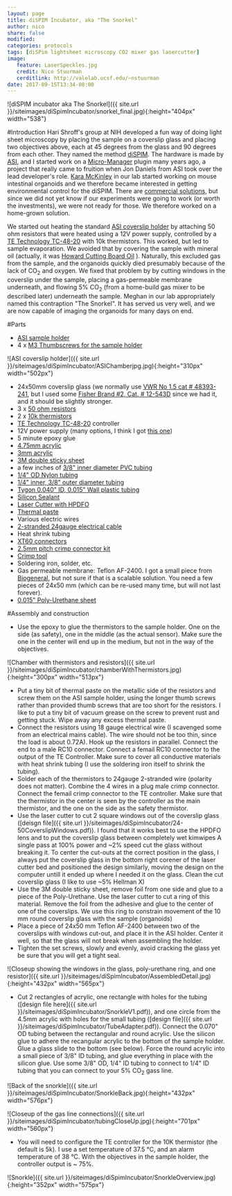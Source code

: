 ```yaml
---
layout: page
title: diSPIM Incubator, aka "The Snorkel"
author: nico
share: false
modified:
categories: protocols
tags: [diSPim lightsheet microscopy CO2 mixer gas lasercutter]
image:
   feature: LaserSpeckles.jpg
   credit: Nico Stuurman
   cerditlink: http://valelab.ucsf.edu/~nstuurman
date: 2017-09-15T13:34-08:00
---
```

![diSPIM incubator aka The Snorkel]({{ site.url }}/siteimages/diSpimIncubator/snorkel_final.jpg){:height="404px" width="538"}

#Introduction
Hari Shroff's group at NIH developed a fun way of doing light sheet microscopy by placing the sample on a coverslip glass and placing two objectives above, each at 45 degrees from the glass and 90 degrees from each other. They named the method [diSPIM](https://dx.doi.org/doi:10.1038/nbt.2713).  The hardware is made by [ASI](https://www.asiimaging.com/), and I started work on a [Micro-Manager](https://micro-manager.org) plugin many years ago, a project that really came to fruition when Jon Daniels from ASI took over the lead developer's role.  [Kara McKinley](https://valelab.ucsf.edu/olympus-digital-camera/) in our lab started working on mouse intestinal organoids and we therefore became interested in getting environmental control for the diSPIM.  There are [commercial solutions](http://dispim.org/hardware/environmental_control), but since we did not yet know if our experiments were going to work (or worth the investments), we were not ready for those.  We therefore worked on a home-grown solution. 

We started out heating the standard [ASI coverslip holder](https://asiimaging.com) by attaching 50 ohm resistors that were heated using a 12V power supply, controlled by a [TE Technology TC-48-20](https://tetech.com/product/tc-48-20/) with 10k thermistors.  This worked, but led to sample evaporation.  We avoided that by covering the sample with mineral oil (actually, it was [Howard Cutting Board Oil](https://www.amazon.com/dp/B004G6X0J2/ref=asc_df_B004G6X0J25171204/?tag=hyprod-20&creative=394997&creativeASIN=B004G6X0J2&linkCode=df0&hvadid=167129443640&hvpos=1o1&hvnetw=g&hvrand=10878626644448395694&hvpone=&hvptwo=&hvqmt=&hvdev=c&hvdvcmdl=&hvlocint=&hvlocphy=9031957&hvtargid=pla-307434512388) ).  Naturally, this excluded gas from the sample, and the organoids quickly died presumably because of the lack of CO<sub>2</sub> and oxygen.  We fixed that problem by by cutting windows in the coverslip under the sample, placing a gas-permeable membrane underneath, and flowing 5% CO<sub>2</sub> (from a home-build gas mixer to be described later) underneath the sample.   Meghan in our lab appropriately named this contraption "The Snorkel".  It has served us very well, and we are now capable of imaging the organoids for many days on end.

#Parts

* [ASI sample holder](https://asiimaging.com)
* 4 x [M3 Thumbscrews for the sample holder](https://www.mcmaster.com/#92581A120)

![ASI coverslip holder]({{ site.url }}/siteimages/diSpimIncubator/ASIChamberjpg.jpg){:height="310px" width="502px"}

* 24x50mm coverslip glass (we normally use [VWR No 1.5 cat # 48393-241](https://us.vwr.com/store/product/4645817/vwr-micro-cover-glasses-rectangular), but I used some [Fisher Brand #2, Cat. # 12-543D](https://www.fishersci.com/shop/products/fisherbrand-cover-glasses-rectangles-rectangles-no-2-thickness-0-17-0-25mm-size-50-x-24mm/12543d) since we had it, and it should be slightly stronger.
* 3 x [50 ohm resistors](https://www.digikey.com/products/en?keywords=696-1178-ND)
* 2 x [10k thermistors](https://www.digikey.com/products/en?keywords=223-1540-ND)
* [TE Technology TC-48-20](https://tetech.com/product/tc-48-20/) controller
* 12V power supply (many options, I think I got [this one](https://tetech.com/product/ps-12-8-4a/))
* 5 minute epoxy glue
* [4.75mm acrylic](https://www.mcmaster.com/#8505k727/=19ecwx1)
* [3mm acrylic](https://www.mcmaster.com/#8505k722/=19ecxt9)
* [3M double sticky sheet](https://www.amazon.com/super-strong-double-sided-attaching-digitizers-9474-08x12-1pc/dp/B0120YI0GE/ref=sr_1_1?ie=UTF8&qid=1505519635&sr=8-1&keywords=3M+9474LE)
* a few inches of [3/8" inner diameter PVC tubing](https://www.fishersci.com/shop/products/fisherbrand-clear-pvc-tubing-13/141697h)
* [1/4" OD Nylon tubing](https://www.amazon.com/Nylon-Brake-Tubing-Suspenion-Lowrider/dp/B00CLXGHQU)
* [1/4" inner, 3/8" outer diameter tubing](https://www.fishersci.com/shop/products/fisherbrand-clear-pvc-tubing-13/141697c)
* [Tygon 0.040" ID, 0.015" Wall plastic tubing](https://www.amazon.com/Tygon-Microbore-tubing-0-040-0-070/dp/B01N7KGYXM)
* [Silicon Sealant](https://www.amazon.com/Permatex-80050-Silicone-Adhesive-Sealant/dp/B0002UEPVI/ref=sr_1_1?s=industrial&ie=UTF8&qid=1505510978&sr=1-1&keywords=silicone+sealant+permatex)
* [Laser Cutter with HPDFO](https://www.ulsinc.com/build)
* [Thermal paste](https://www.amazon.com/Thermal-ThermalCoolFlux-Performance-Polysynthetic-Silver/dp/B00QZD6LFY/ref=sr_1_5?s=electronics&ie=UTF8&qid=1505511141&sr=1-5&keywords=thermal+compound)
* Various electric wires 
* [2-stranded 24gauge electrical cable](https://www.digikey.com/product-detail/en/tensility-international-corp/30-00804/T1368-5-ND/7087254)
* Heat shrink tubing
* [XT60 connectors](https://www.amazon.com/Finware-Female-Bullet-Connectors-Battery/dp/B01ETROGP4)
* [2.5mm pitch crimp connector kit](https://www.amazon.com/Hilitchi-2-54mm-Headers-Connector-Housing/dp/B014YTPFT8/ref=sr_1_3?s=industrial&ie=UTF8&qid=1505512421&sr=1-3&keywords=Hilitchi+connector)
* [Crimp tool](https://www.amazon.com/Hilitchi-Non-Insulated-receptacles-0-14-1-5mm%C2%B2-SN-48B/dp/B014V5LUPI/ref=sr_1_1?ie=UTF8&qid=1505512398&sr=8-1&keywords=B014V5LUPI)
* Soldering iron, solder, etc.
* Gas permeable membrane: Teflon AF-2400. I got a small piece from [Biogeneral](http://www.biogeneral.com/teflon-af/), but not sure if that is a scalable solution.  You need a few pieces of 24x50 mm (which can be re-used many time, but will not last forever). 
* [0.015" Poly-Urethane sheet](https://www.mcmaster.com/#1446T11)



#Assembly and construction

* Use the epoxy to glue the thermistors to the sample holder.  One on the side (as safety), one in the middle (as the actual sensor).  Make sure the one in the center will end up in the medium, but not in the way of the objectives. 

![Chamber with thermistors and resistors]({{ site.url }}/siteimages/diSpimIncubator/chamberWithThermistors.jpg){:height="300px" width="513px"}

* Put a tiny bit of thermal paste on the metallic side of the resistors and screw them on the ASI sample holder, using the longer thumb screws rather than provided thumb screws that are too short for the resistors.  I like to put a tiny bit of vacuum grease on the screw to prevent rust and getting stuck.  Wipe away any excess thermal paste.
* Connect the resistors using 18 gauge electrical wire (I scavenged some from an electrical mains cable).  The wire should not be too thin, since the load is about 0.72A).  Hook up the resistors in parallel.  Connect the end to a male RC10 connector.  Connect a femail RC10 connector to the output of the TE Controller.  Make sure to cover all conductive materials with heat shrink tubing (I use the soldering iron itself to shrink the tubing). 
* Solder  each of the thermistors to 24gauge 2-stranded wire (polarity does not matter). Combine the 4 wires in a plug male crimp connector.  Connect the femail crimp connector to the TE controller.  Make sure that the thermistor in the center is seen by the controller as the main thermistor, and the one on the side as the safety thermistor.
* Use the laser cutter to cut 2 square windows out of the coverslip glass ([deisgn file]({{ site.url }}/siteimages/diSpimIncubator/24-50CoverslipWindows.pdf)).  I found that it works best to use the HPDFO lens and to put the coverslip glass between completely wet kimwipes A single pass at 100% power and ~2% speed cut the glass without breaking it.  To center the cut-outs at the correct position in the glass, I always put the coverslip glass in the bottom right corener of the laser cutter bed and positioned the design similarly, moving the design on the computer untill it ended up where I needed it on the glass. Clean the cut coverslip glass (I like to use ~5% Hellman X)
* Use the 3M double sticky sheet, remove foil from one side and glue to a piece of the Poly-Urethane.  Use the laser cutter to cut a ring of this material.  Remove the foil from the adhesive and glue to the center of one of the coverslips. We use this ring to constrain movement of the 10 mm round coverslip glass with the sample (organoids)
* Place a piece of 24x50 mm Teflon AF-2400 between two of the coverslips with windows cut-out, and place it in the ASI holder.  Center it well, so that the glass will not break when assembling the holder. 
* Tighten the set screws, slowly and evenly, avoid cracking the glass yet be sure that you will get a tight seal.  

![Closeup showing the windows in the glass, poly-urethane ring, and one resistor]({{ site.url }}/siteimages/diSpimIncubator/AssembledDetail.jpg){:height="432px" width="565px"}

* Cut 2 rectangles of acrylic, one rectangle with holes for the tubing ([design file here]({{ site.url }}/siteimages/diSpimIncubator/SnorkleV1.pdf)), and one circle from the 4.5mm acrylic with holes for the small tubing ([design file]({{ site.url }}/siteimages/diSpimIncubator/TubeAdapter.pdf)).  Connect the 0.070" OD tubing between the rectangular and round acrylic.  Use the silicon glue to adhere the recangular acrylic to the bottom of the sample holder.  Glue a glass slide to the bottom (see below).  Force the round acrylic into a small piece of 3/8" ID tubing, and glue everything in place with the silicon glue.  Use some 3/8" OD, 1/4" ID tubing to connect to 1/4" ID tubing that you can connect to your 5% CO<sub>2</sub> gass line.

![Back of the snorkle]({{ site.url }}/siteimages/diSpimIncubator/SnorkleBack.jpg){:height="432px" width="576px"}

![Closeup of the gas line connections]({{ site.url }}/siteimages/diSpimIncubator/tubingCloseUp.jpg){:height="701px" width="560px"}

* You will need to configure the TE controller for the 10K thermistor (the default is 5k).  I use a set temperature of 37.5 &deg;C, and an alarm temperature of 38 &deg;C.  With the objectives in the sample holder, the controller output is  ~ 75%.  

![Snorkle]({{ site.url }}/siteimages/diSpimIncubator/SnorkleOverview.jpg){:height="352px" width="575px"}
